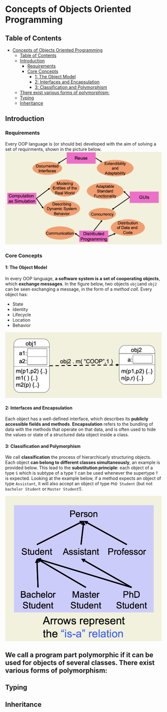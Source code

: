 # Concepts of Objects Oriented Programming

## Table of Contents

- [Concepts of Objects Oriented Programming](#concepts-of-objects-oriented-programming)
  - [Table of Contents](#table-of-contents)
  - [Introduction](#introduction)
    - [Requirements](#requirements)
    - [Core Concepts](#core-concepts)
      - [1: The Object Model](#1-the-object-model)
      - [2: Interfaces and Encapsulation](#2-interfaces-and-encapsulation)
      - [3: Classification and Polymorphism](#3-classification-and-polymorphism)
  - [There exist various forms of polymorphism:](#there-exist-various-forms-of-polymorphism)
  - [Typing](#typing)
  - [Inheritance](#inheritance)

## Introduction

### Requirements
Every OOP language is (or should be) developed with the aim of solving a set of requirments,  shown in the picture below. 
![Requirments of an OOP language](<images/Screenshot 2023-10-13 at 14.43.41.png>)

### Core Concepts

#### 1: The Object Model
In every OOP language, **a software system is a set of cooperating objects**, which **exchange messages**. In the figure below, two objects `obj1`and `obj2` can be seen exchanging a message, in the form of a *method call*.
Every object has:
- State
- Identity
- Lifecycle
- Location
- Behavior

![Objects interaction](<images/Screenshot 2023-10-13 at 15.10.45.png>)

#### 2: Interfaces and Encapsulation
Each object has a well-defined interface, which describes its **publicly accessible fields and methods**. **Encapsulation** refers to the bundling of data with the methods that operate on that data, and is often used to hide the values or state of a structured data object inside a class.

#### 3: Classification and Polymorphism
We call **classification** the process of hierarchicarly structuring objects. Each object **can belong to different classes simultaneously**, an example is provided below.
This lead to the **substitution principle**: each object of a type `S` which is subtype of a type `T` can be used whenever the supertype `T` is expected. Looking at the example below, if a method expects an object of type `Assistant`, it will also accept an object of type `PhD Student` (but not `bachelor Student` or `Master Student`!).

![Classification example](<images/Screenshot 2023-10-13 at 16.25.41.png>)

We call a program part **polymorphic** if it can be used for objects of several classes.
There exist various forms of polymorphism:
- 

## Typing


## Inheritance

<!-- aa
<table><tr>
<th>Json 1</th>
<th>Markdown</th>
</tr><tr><td><pre>

```json
{
  "id": 1,
  "username": "joe",
  "email": "joe@example.com",
  "order_id": "3544fc0"
}
```
</pre></td><td>

```json
{
  "id": 5,
  "username": "mary",
  "email": "mary@example.com",
  "order_id": "f7177da"
}
```
</td></tr></table> -->

